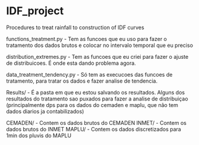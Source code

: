 # IDF_project
Procedures to treat rainfall to construction of IDF curves

functions_treatment.py - Tem as funcoes que eu uso para fazer o tratamento dos dados brutos e colocar no intervalo temporal que eu preciso

distribution_extremes.py - Tem as funcoes que eu criei para fazer o ajuste de distribuicoes. É onde esta dando problema agora.

data_treatment_tendency.py - Só tem as execucoes das funcoes de tratamento, para tratar os dados e fazer analise de tendencia.

Results/ - É a pasta em que eu estou salvando os resultados. Alguns dos resultados do tratamento sao puxados para fazer a analise de distribuiçao (principalmente dps para os dados do cemaden e maplu, que não tem dados diarios ja contabilizados)

CEMADEN/ - Contem os dados brutos do CEMADEN
INMET/ - Contem os dados brutos do INMET
MAPLU/ - Contem os dados discretizados para 1min dos pluvis do MAPLU
